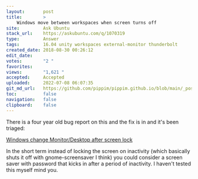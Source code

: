 ```yaml
---
layout:       post
title:        >
    Windows move between workspaces when screen turns off
site:         Ask Ubuntu
stack_url:    https://askubuntu.com/q/1070319
type:         Answer
tags:         16.04 unity workspaces external-monitor thunderbolt
created_date: 2018-08-30 00:26:12
edit_date:    
votes:        "2 "
favorites:    
views:        "1,621 "
accepted:     Accepted
uploaded:     2022-07-08 06:07:35
git_md_url:   https://github.com/pippim/pippim.github.io/blob/main/_posts/2018/2018-08-30-Windows-move-between-workspaces-when-screen-turns-off.md
toc:          false
navigation:   false
clipboard:    false
---
```


There is a four year old bug report on this and the fix is in and it's been triaged:

[Windows change Monitor/Desktop after screen lock][1]

In the short term instead of locking the screen on inactivity (which basically shuts it off with gnome-screensaver I think) you could consider a screen saver with password that kicks in after a period of inactivity. I haven't tested this myself mind you.

  [1]: https://bugs.launchpad.net/ubuntu/+source/unity/+bug/1295267
